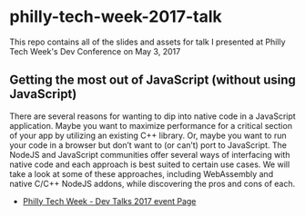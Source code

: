 # philly-tech-week-2017-talk
This repo contains all of the slides and assets for talk I presented at Philly Tech Week's Dev Conference on May 3, 2017

## Getting the most out of JavaScript (without using JavaScript)
There are several reasons for wanting to dip into native code in a JavaScript application. Maybe you want to maximize performance for a critical section of your app by utilizing an existing C++ library. Or, maybe you want to run your code in a browser but don’t want to (or can’t) port to JavaScript. The NodeJS and JavaScript communities offer several ways of interfacing with native code and each approach is best suited to certain use cases. We will take a look at some of these approaches, including WebAssembly and native C/C++ NodeJS addons, while discovering the pros and cons of each.

* [Philly Tech Week - Dev Talks 2017 event Page](http://2017.phillytechweek.com/events/dev_talks)
